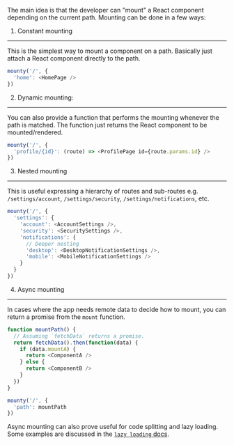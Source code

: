 The main idea is that the developer can "mount" a React component depending on the current path. Mounting can be done in a few ways:


1. Constant mounting
--------------------
This is the simplest way to mount a component on a path. Basically just attach a React component directly to the path.

```javascript
mounty('/', {
  'home': <HomePage />
})
```


2. Dynamic mounting:
--------------------
You can also provide a function that performs the mounting whenever the path is matched. The function just returns the React component to be mounted/rendered.

```javascript
mounty('/', {
  'profile/{id}': (route) => <ProfilePage id={route.params.id} />
})
```


3. Nested mounting
------------------
This is useful expressing a hierarchy of routes and sub-routes e.g. `/settings/account`, `/settings/security`, `/settings/notifications`, etc.

```javascript
mounty('/', {
  'settings': {
    'account': <AccountSettings />,
    'security': <SecuritySettings />,
    'notifications': {
      // Deeper nesting
      'desktop': <DesktopNotificationSettings />,
      'mobile': <MobileNotificationSettings />
    }
  }
})
```


4. Async mounting
-----------------
In cases where the app needs remote data to decide how to mount, you can return a promise from the `mount` function.

```javascript
function mountPath() {
  // Assuming `fetchData` returns a promise.
  return fetchData().then(function(data) {
    if (data.mountA) {
      return <ComponentA />
    } else {
      return <ComponentB />
    }
  })
}

mounty('/', {
  'path': mountPath
})
```
Async mounting can also prove useful for code splitting and lazy loading. Some examples are discussed in the [`lazy loading` docs](03-lazy-loading.md).
